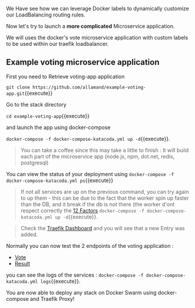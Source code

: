 

We Have see how we can leverage Docker labels to dynamically customize our LoadBalancing routing rules.

Now let's try to launch a **more complicated** Microservice application.

We will uses the docker's vote microservice application with custom labels to be used within our traefik loadbalancer.

## Example voting microservice application

First you need to Retrieve voting-app application 

`git clone https://github.com/allamand/example-voting-app.git`{{execute}}

Go to the stack directory 

`cd example-voting-app`{{execute}} 

and launch the app using docker-compose 

`docker-compose -f docker-compose-katacoda.yml up -d`{{execute}}.

> You can take a coffee since this may take a little to finish : It will build each part of the microservice app (node.js, npm, dot.net, redis, postgresql)

You can view the status of your deployment using 
`docker-compose -f docker-compose-katacoda.yml ps`{{execute}}

>If not all services are up on the previous command, you can try again to up them - this can be due to the fact that the worker spin up faster than the DB, and it break if the db is not there (the worker d'ont respect correctly the [12 Factors](https://12factor.net)
`docker-compose -f docker-compose-katacoda.yml up -d`{{execute}}.

>Check the [Traefik Dashboard](https://[[HOST_SUBDOMAIN]]-8080-[[KATACODA_HOST]].environments.katacoda.com) and you will see that a new Entry was added. 


Normally you can now test the 2 endpoints of the voting application :

- [Vote](https://[[HOST_SUBDOMAIN]]-80-[[KATACODA_HOST]].environments.katacoda.com/vote/)
- [Result](https://[[HOST_SUBDOMAIN]]-80-[[KATACODA_HOST]].environments.katacoda.com/result/)

you can see the logs of the services :
`docker-compose -f docker-compose-katacoda.yml logs`{{execute}}.


You are now able to deploy any stack on Docker Swarm using docker-compose and Traefik Proxy!

